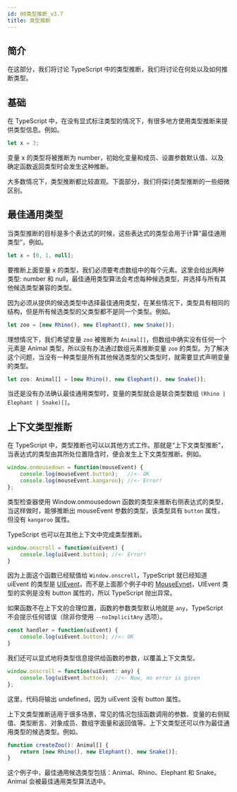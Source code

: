 ```yaml
---
id: 08类型推断_v3.7
title: 类型推断
---
```


## 简介

在这部分，我们将讨论 TypeScript 中的类型推断，我们将讨论在何处以及如何推断类型。

## 基础

在 TypeScript 中，在没有显式标注类型的情况下，有很多地方使用类型推断来提供类型信息。例如。
<!--JavaScript-->

```js
let x = 3;
```

变量 x 的类型将被推断为 number，初始化变量和成员、设置参数默认值、以及确定函数返回类型时会发生这种推断。

大多数情况下，类型推断都比较直观。下面部分，我们将探讨类型推断的一些细微区别。

## 最佳通用类型

当类型推断的目标是多个表达式的时候，这些表达式的类型会用于计算“最佳通用类型”，例如。
<!--JavaScript-->

```js
let x = [0, 1, null];
```

要推断上面变量 x 的类型，我们必须要考虑数组中的每个元素。这里会给出两种类型: number 和 null，最佳通用类型算法会考虑每种候选类型，并选择与所有其他候选类型兼容的类型。

因为必须从提供的候选类型中选择最佳通用类型，在某些情况下，类型具有相同的结构，但是所有候选类型的父类型都不是同一个类型。例如。
<!--JavaScript-->

```js
let zoo = [new Rhino(), new Elephant(), new Snake()];
```

理想情况下，我们希望变量 `zoo` 被推断为 `Animal[]`，但数组中确实没有任何一个元素是 Animal 类型，所以没有办法通过数组元素推断变量 `zoo` 的类型。为了解决这个问题，当没有一种类型是所有其他候选类型的父类型时，就需要显式声明变量的类型。
<!--JavaScript-->

```js
let zoo: Animal[] = [new Rhino(), new Elephant(), new Snake()];
```

当还是没有办法确认最佳通用类型时，变量的类型就会是联合类型数组 `(Rhino | Elephant | Snake)[]`。

## 上下文类型推断

在 TypeScript 中，类型推断也可以以其他方式工作。那就是“上下文类型推断”，当表达式的类型由其所处位置隐含时，便会发生上下文类型推断。例如。
<!--JavaScript-->

```js
window.onmousedown = function(mouseEvent) {
    console.log(mouseEvent.button);   //<- OK
    console.log(mouseEvent.kangaroo); //<- Error!
};
```

类型检查器使用 Window.onmousedown 函数的类型来推断右侧表达式的类型，当这样做时，能够推断出 mouseEvent 参数的类型，该类型具有 `button` 属性，但没有 `kangaroo` 属性。

TypeScript 也可以在其他上下文中完成类型推断。
<!--JavaScript-->

```js
window.onscroll = function(uiEvent) {
    console.log(uiEvent.button); //<- Error!
}
```

因为上面这个函数已经赋值给 `Window.onscroll`，TypeScript 就已经知道 uiEvent 的类型是 [UIEvent](https://developer.mozilla.org/en-US/docs/Web/API/UIEvent)，而不是上面那个例子中的 [MouseEvnet](https://developer.mozilla.org/en-US/docs/Web/API/MouseEvent)，UIEvent 类型的实例是没有 button 属性的，所以 TypeScript 抛出异常。

如果函数不在上下文的合理位置，函数的参数类型默认地就是 `any`，TypeScript 不会提示任何错误（除非你使用 `--noImplicitAny` 选项）。
<!--JavaScript-->

```js
const handler = function(uiEvent) {
    console.log(uiEvent.button); //<- OK
}
```

我们还可以显式地将类型信息提供给函数的参数，以覆盖上下文类型。
<!--JavaScript-->

```js
window.onscroll = function(uiEvent: any) {
    console.log(uiEvent.button);  //<- Now, no error is given
};
```

这里，代码将输出 undefined，因为 uiEvent 没有 button 属性。

上下文类型推断适用于很多场景，常见的情况包括函数调用的参数、变量的右侧赋值、类型断言、对象成员、数组字面量和返回值等。上下文类型还可以作为最佳通用类型的候选类型。例如。
<!--JavaScript-->

```js
function createZoo(): Animal[] {
    return [new Rhino(), new Elephant(), new Snake()];
}
```

这个例子中，最佳通用候选类型包括：Animal、Rhino、Elephant 和 Snake。Animal 会被最佳通用类型算法选中。
